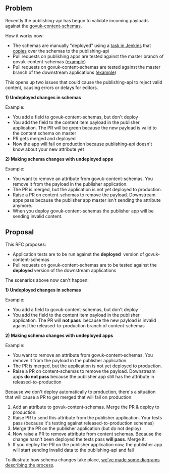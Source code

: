 ## Problem

Recently the publishing-api&nbsp;has begun to validate incoming payloads against the [govuk-content-schemas](https://github.com/alphagov/govuk-content-schemas).

How it works now:

- The schemas are manually "deployed" using a [task in Jenkins](https://deploy.integration.publishing.service.gov.uk/job/Deploy_GOVUK_Content_Schemas/) that [copies](https://github.com/alphagov/govuk-content-schemas/blob/master/deploy.sh) over the schemas to the publishing-api
- Pull requests on&nbsp;publishing apps are tested against the master branch of govuk-content-schemas ([example](https://github.com/alphagov/calendars/blob/51a9583b4de80aeca53c9f3762f6412c24a3c951/jenkins.sh#L45))
- Pull requests on&nbsp;govuk-content-schemas are tested against the master branch of the downstream applications ([example](https://ci.dev.publishing.service.gov.uk/job/govuk_business_support_finder_schema_tests/configure))

This opens up two issues that could cause the publishing-api to reject valid content, causing errors or delays for editors.

**1) Undeployed changes in schemas**

Example:

- You add a field to govuk-content-schemas, but don't deploy
- You add the field to the content item payload in the publisher application. The PR will be green because the new payload is valid to the content schema on master
- PR gets merged and deployed
- Now the app will fail on production because publishing-api&nbsp;doesn't know about your new attribute yet

**2) Making schema changes with undeployed apps**

Example:

- You want to remove an attribute from govuk-content-schemas. You remove it from the payload in the publisher application.&nbsp;
- The PR is merged, but the application is not yet deployed to production.
- Raise a PR on content-schemas to remove the payload. Downstream apps pass because the publisher app master isn't sending the attribute anymore.
- When you deploy govuk-content-schemas the publisher app will be sending invalid content.

## Proposal

This RFC proposes:&nbsp;

- Application tests are to be run against the **deployed** &nbsp;version of govuk-content-schemas
- Pull requests on govuk-content-schemas are to be tested against the **deployed** version of the downstream applications

The scenarios above now can't happen:&nbsp;

**1) Undeployed changes in schemas**

Example:

- You add a field to govuk-content-schemas, but don't deploy
- You add the field to the content item payload in the publisher application. The PR will **not pass** &nbsp;because the new payload is invalid against the released-to-production branch of content-schemas

**2) Making schema changes with undeployed apps**

Example:

- You want to remove an attribute from govuk-content-schemas. You remove it from the payload in the publisher application.&nbsp;
- The PR is merged, but the application is not yet deployed to production.
- Raise a PR on content-schemas to remove the payload. Downstream apps **do not pass** because the publisher app still has the attribute in released-to-production

Because we don't deploy automatically to production, there's a situation that will cause a PR to get merged that will fail on production:

1. Add an attribute to govuk-content-schemas.&nbsp;Merge the PR & deploy to production.
2. Raise PR to send this attribute from the publisher application. Your tests pass (because it's testing against released-to-production schemas)
3. Merge the PR on the publisher application (but do not deploy)
4. Now raise a PR to remove attribute from content schemas. Because the change hasn't been deployed the tests pass **will pass**. Merge it.
5. If you deploy the PR on the publisher application now, the publisher app will start sending invalid data to the publishing-api and fail &nbsp;

To illustrate how schema changes take place, [we've made some diagrams describing the process](https://gov-uk.atlassian.net/wiki/display/GOVUK/Illustration+of+schema+development+workflow).&nbsp;

